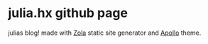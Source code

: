 # julia.hx github page

julias blog! made with [Zola](https://www.getzola.org/) static site generator and [Apollo](https://github.com/not-matthias/apollo) theme.